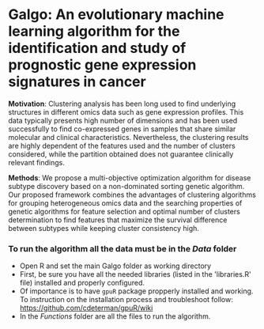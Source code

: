 #  Galgo: An evolutionary machine learning algorithm for the identification and study of prognostic gene expression signatures in cancer

**Motivation**: Clustering analysis has been long used to find underlying structures in different omics data such as gene expression profiles. This data typically presents high number of dimensions and has been used successfully to find co-expressed genes in samples that share similar molecular and clinical characteristics. Nevertheless, the clustering results are highly dependent of the features used and the number of clusters considered, while the partition obtained does not guarantee clinically relevant findings.

**Methods**: We propose a multi-objective optimization algorithm for disease subtype discovery based on a non-dominated sorting genetic algorithm. Our proposed framework combines the advantages of clustering algorithms for grouping heterogeneous omics data and the searching properties of genetic algorithms for feature selection and optimal number of clusters determination to find features that maximize the survival difference between subtypes while keeping cluster consistency high.

### To run the algorithm all the data must be in the *Data* folder

* Open R and set the main Galgo folder as working directory
* First, be sure you have all the needed libraries (listed in the 'libraries.R' file) installed and properly configured.
* Of importance is to have `gpuR` package propperly installed and working. To instruction on the installation process and troubleshoot follow: https://github.com/cdeterman/gpuR/wiki
* In the *Functions* folder are all the files to run the algorithm.

